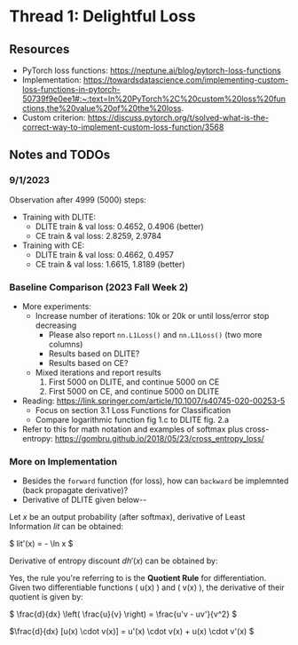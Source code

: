# Thread 1: Delightful Loss

## Resources
* PyTorch loss functions: https://neptune.ai/blog/pytorch-loss-functions
* Implementation: https://towardsdatascience.com/implementing-custom-loss-functions-in-pytorch-50739f9e0ee1#:~:text=In%20PyTorch%2C%20custom%20loss%20functions,the%20value%20of%20the%20loss.
* Custom criterion: https://discuss.pytorch.org/t/solved-what-is-the-correct-way-to-implement-custom-loss-function/3568


## Notes and TODOs

### 9/1/2023

Observation after 4999 (5000) steps: 
* Training with DLITE: 
    * DLITE train & val loss: 0.4652, 0.4906 (better)
    * CE train & val loss: 2.8259, 2.9784
* Training with CE: 
    * DLITE train & val loss: 0.4662, 0.4957
    * CE train & val loss: 1.6615, 1.8189 (better)

### Baseline Comparison (2023 Fall Week 2)

* More experiments: 
    * Increase number of iterations: 10k or 20k or until loss/error stop decreasing
        * Please also report `nn.L1Loss()` and `nn.L1Loss()` (two more columns)
        * Results based on DLITE? 
        * Results based on CE? 
    * Mixed iterations and report results
        1. First 5000 on DLITE, and continue 5000 on CE
        2. First 5000 on CE, and continue 5000 on DLITE
* Reading: https://link.springer.com/article/10.1007/s40745-020-00253-5
  * Focus on section 3.1 Loss Functions for Classification
  * Compare logarithmic function fig 1.c to DLITE fig. 2.a
* Refer to this for math notation and examples of softmax plus cross-entropy: https://gombru.github.io/2018/05/23/cross_entropy_loss/

### More on Implementation

* Besides the `forward` function (for loss), how can `backward` be implemnted (back propagate derivative)? 
* Derivative of DLITE given below--

Let $x$ be an output probability (after softmax), derivative of Least Information $lit$ can be obtained: 

$ lit'(x) = - \ln x $

Derivative of entropy discount $dh'(x)$ can be obtained by: 


Yes, the rule you're referring to is the **Quotient Rule** for differentiation. Given two differentiable functions \( u(x) \) and \( v(x) \), the derivative of their quotient is given by:

$ \frac{d}{dx} \left( \frac{u}{v} \right) = \frac{u'v - uv'}{v^2} $

$\frac{d}{dx} [u(x) \cdot v(x)] = u'(x) \cdot v(x) + u(x) \cdot v'(x) $


